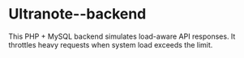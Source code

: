 # Ultranote--backend
This PHP + MySQL backend simulates load-aware API responses. It throttles heavy requests when system load exceeds the limit.
